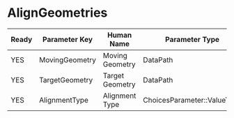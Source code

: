 # AlignGeometries #

| Ready | Parameter Key | Human Name | Parameter Type | Parameter Class |
|-------|---------------|------------|-----------------|----------------|
| YES | MovingGeometry | Moving Geometry | DataPath | DataGroupSelectionParameter |
| YES | TargetGeometry | Target Geometry | DataPath | DataGroupSelectionParameter |
| YES | AlignmentType | Alignment Type | ChoicesParameter::ValueType | ChoicesParameter |
